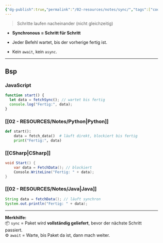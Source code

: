 ```yaml
---
{"dg-publish":true,"permalink":"/02-resources/notes/sync/","tags":["code/java","code/python","code/csharp"],"noteIcon":"","updated":"2025-09-05T10:12:32.218+02:00"}
---
```


>Schritte laufen nacheinander (nicht gleichzeitig)

- **Synchronous = Schritt für Schritt**
    
- Jeder Befehl wartet, bis der vorherige fertig ist.
    
- Kein `await`, kein `async`.
    

---

## Bsp

### JavaScript

```js
function start() {
  let data = fetchSync(); // wartet bis fertig
  console.log("Fertig:", data);
}
```



### [[02 - RESOURCES/Notes/Python\|Python]]

```python
def start():
    data = fetch_data()  # läuft direkt, blockiert bis fertig
    print("Fertig:", data)
```



### [[CSharp\|CSharp]]

```csharp
void Start() {
    var data = FetchData(); // blockiert
    Console.WriteLine("Fertig: " + data);
}
```



### [[02 - RESOURCES/Notes/Java\|Java]]

```java
String data = fetchData(); // läuft synchron
System.out.println("Fertig: " + data);
```

---

**Merkhilfe:**  
📦 `sync` = Paket wird **vollständig geliefert**, bevor der nächste Schritt passiert.  
⚙️ `await` = Warte, bis Paket da ist, dann mach weiter.
